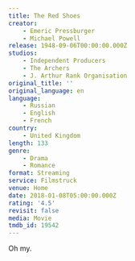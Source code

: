 ```yaml
---
title: The Red Shoes
creator:
    - Emeric Pressburger
    - Michael Powell
release: 1948-09-06T00:00:00.000Z
studios:
    - Independent Producers
    - The Archers
    - J. Arthur Rank Organisation
original_title: ''
original_language: en
language:
    - Russian
    - English
    - French
country:
    - United Kingdom
length: 133
genre:
    - Drama
    - Romance
format: Streaming
service: Filmstruck
venue: Home
date: 2018-01-08T05:00:00.000Z
rating: '4.5'
revisit: false
media: Movie
tmdb_id: 19542
---
```


Oh my.
